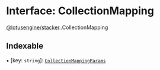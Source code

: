 # Interface: CollectionMapping

[@lotusengine/stacker](../wiki/@lotusengine.stacker).[<internal>](../wiki/@lotusengine.stacker.%3Cinternal%3E).CollectionMapping

## Indexable

▪ [key: `string`]: [`CollectionMappingParams`](../wiki/@lotusengine.stacker.%3Cinternal%3E#collectionmappingparams)
